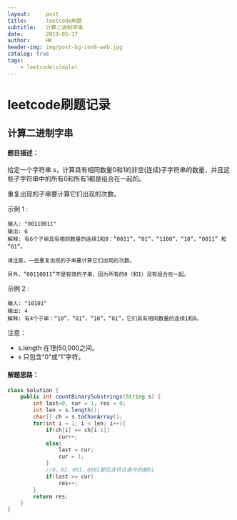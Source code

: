 ```yaml
---
layout:     post
title:      leetcode刷题
subtitle:   计算二进制字串
date:       2019-05-17
author:     HK
header-img: img/post-bg-ios9-web.jpg
catalog: true
tags:
    - leetcode(simple)
---
```

# leetcode刷题记录
## 计算二进制字串

#### 题目描述：
给定一个字符串 s，计算具有相同数量0和1的非空(连续)子字符串的数量，并且这些子字符串中的所有0和所有1都是组合在一起的。

重复出现的子串要计算它们出现的次数。

示例 1 :

    输入: "00110011"
    输出: 6
    解释: 有6个子串具有相同数量的连续1和0：“0011”，“01”，“1100”，“10”，“0011” 和 “01”。

    请注意，一些重复出现的子串要计算它们出现的次数。

    另外，“00110011”不是有效的子串，因为所有的0（和1）没有组合在一起。
示例 2 :

    输入: "10101"
    输出: 4
    解释: 有4个子串：“10”，“01”，“10”，“01”，它们具有相同数量的连续1和0。
注意：

* s.length 在1到50,000之间。
* s 只包含“0”或“1”字符。

#### 解题思路：
```java
class Solution {
    public int countBinarySubstrings(String s) {
        int last=0, cur = 1, res = 0;
        int len = s.length();
        char[] ch = s.toCharArray();
        for(int i = 1; i < len; i++){
            if(ch[i] == ch[i-1])
                cur++;
            else{
                last = cur;
                cur = 1;
            }
            //0，01、001、0001都包含符合条件的解01
            if(last >= cur)
                res++;
        }
        return res;
    }
}
```
